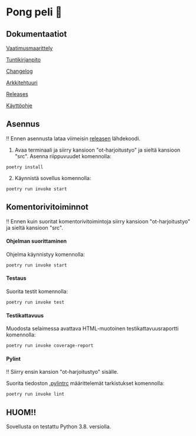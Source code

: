# Pong peli :red_circle:

## Dokumentaatiot
[Vaatimusmaarittely](https://github.com/Mimi-ctrl/ot-harjoitustyo/blob/master/dokumentaatio/vaatimusmaarittely.md)

[Tuntikirjanpito](https://github.com/Mimi-ctrl/ot-harjoitustyo/blob/master/dokumentaatio/tuntikirjanpito.md)

[Changelog](https://github.com/Mimi-ctrl/ot-harjoitustyo/blob/master/dokumentaatio/changelog.md)

[Arkkitehtuuri](https://github.com/Mimi-ctrl/ot-harjoitustyo/blob/master/dokumentaatio/arkkitehtuuri.md)

[Releases](https://github.com/Mimi-ctrl/ot-harjoitustyo/releases)

[Käyttöohje](https://github.com/Mimi-ctrl/ot-harjoitustyo/blob/master/dokumentaatio/kayttoohje.md)

## Asennus

‼️ Ennen asennusta lataa viimeisin [releasen](https://github.com/Mimi-ctrl/ot-harjoitustyo/releases) lähdekoodi.

1. Avaa terminaali ja siirry kansioon "ot-harjoitustyo" ja sieltä kansioon "src". Asenna riippuvuudet komennolla:
```
poetry install
```
2. Käynnistä sovellus komennolla:
```
poetry run invoke start
```

## Komentorivitoiminnot

‼️ Ennen kuin suoritat komentorivitoimintoja siirry kansioon "ot-harjoitustyo" ja sieltä kansioon "src". 

#### Ohjelman suorittaminen
Ohjelma käynnistyy komennolla:
```
poetry run invoke start
```
#### Testaus
Suorita testit komennolla:
```
poetry run invoke test
```
#### Testikattavuus
Muodosta selaimessa avattava HTML-muotoinen testikattavuusraportti komennolla:
```
poetry run invoke coverage-report
```
#### Pylint
‼️ Siirry ensin kansion "ot-harjoitustyo" sisälle.

Suorita tiedoston [.pylintrc](https://github.com/Mimi-ctrl/ot-harjoitustyo/blob/master/.pylintrc) määrittelemät tarkistukset komennolla:
```
poetry run invoke lint
```
## HUOM‼️
Sovellusta on testattu Python 3.8. versiolla.
